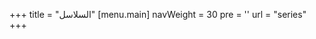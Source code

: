 +++
title = "السلاسل"
[menu.main]
  navWeight = 30
  pre = '<i class="fas fa-fw fa-columns"></i>'
  url = "series"
+++
